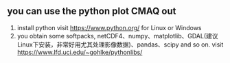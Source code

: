 ## you can use the python plot CMAQ out 
1. install python visit https://www.python.org/ for Linux or Windows
2. you obtain some softpacks, netCDF4、numpy、matplotlib、GDAL(建议Linux下安装，非常好用尤其处理影像数据)、pandas、scipy and so on. visit https://www.lfd.uci.edu/~gohlke/pythonlibs/
